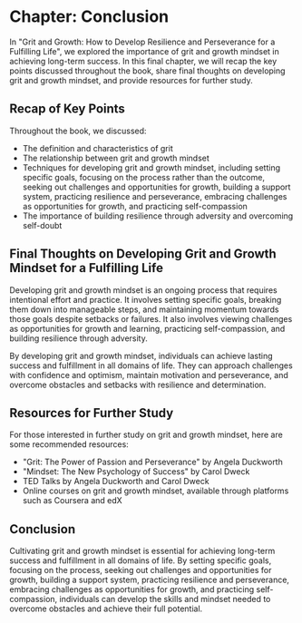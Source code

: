 Chapter: Conclusion
===================

In "Grit and Growth: How to Develop Resilience and Perseverance for a Fulfilling Life", we explored the importance of grit and growth mindset in achieving long-term success. In this final chapter, we will recap the key points discussed throughout the book, share final thoughts on developing grit and growth mindset, and provide resources for further study.

Recap of Key Points
-------------------

Throughout the book, we discussed:

* The definition and characteristics of grit
* The relationship between grit and growth mindset
* Techniques for developing grit and growth mindset, including setting specific goals, focusing on the process rather than the outcome, seeking out challenges and opportunities for growth, building a support system, practicing resilience and perseverance, embracing challenges as opportunities for growth, and practicing self-compassion
* The importance of building resilience through adversity and overcoming self-doubt

Final Thoughts on Developing Grit and Growth Mindset for a Fulfilling Life
--------------------------------------------------------------------------

Developing grit and growth mindset is an ongoing process that requires intentional effort and practice. It involves setting specific goals, breaking them down into manageable steps, and maintaining momentum towards those goals despite setbacks or failures. It also involves viewing challenges as opportunities for growth and learning, practicing self-compassion, and building resilience through adversity.

By developing grit and growth mindset, individuals can achieve lasting success and fulfillment in all domains of life. They can approach challenges with confidence and optimism, maintain motivation and perseverance, and overcome obstacles and setbacks with resilience and determination.

Resources for Further Study
---------------------------

For those interested in further study on grit and growth mindset, here are some recommended resources:

* "Grit: The Power of Passion and Perseverance" by Angela Duckworth
* "Mindset: The New Psychology of Success" by Carol Dweck
* TED Talks by Angela Duckworth and Carol Dweck
* Online courses on grit and growth mindset, available through platforms such as Coursera and edX

Conclusion
----------

Cultivating grit and growth mindset is essential for achieving long-term success and fulfillment in all domains of life. By setting specific goals, focusing on the process, seeking out challenges and opportunities for growth, building a support system, practicing resilience and perseverance, embracing challenges as opportunities for growth, and practicing self-compassion, individuals can develop the skills and mindset needed to overcome obstacles and achieve their full potential.
